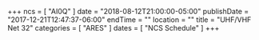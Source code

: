 +++
ncs = [ "AI0Q" ]
date = "2018-08-12T21:00:00-05:00"
publishDate = "2017-12-21T12:47:37-06:00"
endTime = ""
location = ""
title = "UHF/VHF Net 32"
categories = [ "ARES" ]
dates = [ "NCS Schedule" ]
+++
